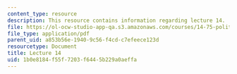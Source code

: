 ```yaml
---
content_type: resource
description: This resource contains information regarding lecture 14.
file: https://ol-ocw-studio-app-qa.s3.amazonaws.com/courses/14-75-political-economy-and-economic-development-fall-2012/1b0e8184f55f7203f6445b229a0aeffa_MIT14_75F12_Lec14.pdf
file_type: application/pdf
parent_uid: a853b56e-1940-9c56-f4cd-c7efeece123d
resourcetype: Document
title: Lecture 14
uid: 1b0e8184-f55f-7203-f644-5b229a0aeffa
---
```

